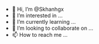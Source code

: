 - 👋 Hi, I’m @Skhanhgx
- 👀 I’m interested in ...
- 🌱 I’m currently learning ...
- 💞️ I’m looking to collaborate on ...
- 📫 How to reach me ...

<!---
Skhanhgx/Skhanhgx is a ✨ special ✨ repository because its `README.md` (this file) appears on your GitHub profile.
You can click the Preview link to take a look at your changes.
--->
